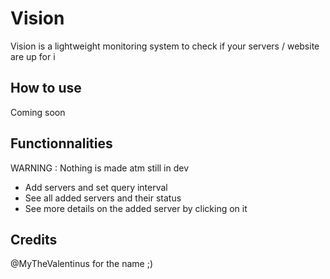 # Vision

Vision is a lightweight monitoring system to check if your servers / website are up for i

## How to use

Coming soon

## Functionnalities

WARNING : Nothing is made atm still in dev

- Add servers and set query interval
- See all added servers and their status
- See more details on the added server by clicking on it 

## Credits 

@MyTheValentinus for the name ;)
